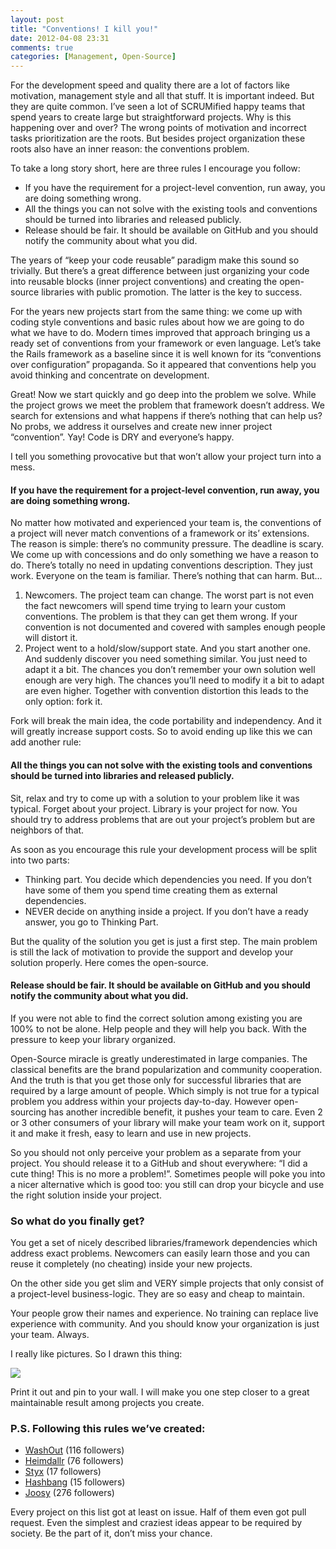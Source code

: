 ```yaml
---
layout: post
title: "Conventions! I kill you!"
date: 2012-04-08 23:31
comments: true
categories: [Management, Open-Source]
---
```


For the development speed and quality there are a lot of factors like motivation, management style and all that stuff. It is important indeed. But they are quite common. I’ve seen a lot of SCRUMified happy teams that spend years to create large but straightforward projects. Why is this happening over and over? The wrong points of motivation and incorrect tasks prioritization are the roots. But besides project organization these roots also have an inner reason: the conventions problem.

To take a long story short, here are three rules I encourage you follow:

* If you have the requirement for a project-level convention, run away, you are doing something wrong.
* All the things you can not solve with the existing tools and conventions should be turned into libraries and released publicly.
* Release should be fair. It should be available on GitHub and you should notify the community about what you did.

The years of “keep your code reusable” paradigm make this sound so trivially. But there’s a great difference between just organizing your code into reusable blocks (inner project conventions) and creating the open-source libraries with public promotion. The latter is the key to success.

<!-- more -->

For the years new projects start from the same thing: we come up with coding style conventions and basic rules about how we are going to do what we have to do. Modern times improved that approach bringing us a ready set of conventions from your framework or even language. Let’s take the Rails framework as a baseline since it is well known for its “conventions over configuration” propaganda. So it appeared that conventions help you avoid thinking and concentrate on development.

Great! Now we start quickly and go deep into the problem we solve. While the project grows we meet the problem that framework doesn’t address. We search for extensions and what happens if there’s nothing that can help us? No probs, we address it ourselves and create new inner project “convention”. Yay! Code is DRY and everyone’s happy.

I tell you something provocative but that won’t allow your project turn into a mess. 

#### If you have the requirement for a project-level convention, run away, you are doing something wrong.

No matter how motivated and experienced your team is, the conventions of a project will never match conventions of a framework or its’ extensions. The reason is simple: there’s no community pressure. The deadline is scary. We come up with concessions and do only something we have a reason to do. There’s totally no need in updating conventions description. They just work. Everyone on the team is familiar. There’s nothing that can harm. But…

1. Newcomers. The project team can change. The worst part is not even the fact newcomers will spend time trying to learn your custom conventions. The problem is that they can get them wrong. If your convention is not documented and covered with samples enough people will distort it.
2. Project went to a hold/slow/support state. And you start another one. And suddenly discover you need something similar. You just need to adapt it a bit. The chances you don’t remember your own solution well enough are very high. The chances you’ll need to modify it a bit to adapt are even higher. Together with convention distortion this leads to the only option: fork it.

Fork will break the main idea, the code portability and independency. And it will greatly increase support costs. So to avoid ending up like this we can add another rule:

#### All the things you can not solve with the existing tools and conventions should be turned into libraries and released publicly.

Sit, relax and try to come up with a solution to your problem like it was typical. Forget about your project. Library is your project for now. You should try to address problems that are out your project’s problem but are neighbors of that.

As soon as you encourage this rule your development process will be split into two parts:

* Thinking part. You decide which dependencies you need. If you don’t have some of them you spend time creating them as external dependencies.
* NEVER decide on anything inside a project. If you don’t have a ready answer, you go to Thinking Part.

But the quality of the solution you get is just a first step. The main problem is still the lack of motivation to provide the support and develop your solution properly. Here comes the open-source.

#### Release should be fair. It should be available on GitHub and you should notify the community about what you did.

If you were not able to find the correct solution among existing you are 100% to not be alone. Help people and they will help you back. With the pressure to keep your library organized. 

Open-Source miracle is greatly underestimated in large companies. The classical benefits are the brand popularization and community cooperation. And the truth is that you get those only for successful libraries that are required by a large amount of people. Which simply is not true for a typical problem you address within your projects day-to-day. However open-sourcing has another incredible benefit, it pushes your team to care. Even 2 or 3 other consumers of your library will make your team work on it, support it and make it fresh, easy to learn and use in new projects.

So you should not only perceive your problem as a separate from your project. You should release it to a GitHub and shout everywhere: “I did a cute thing! This is no more a problem!”. Sometimes people will poke you into a nicer alternative which is good too: you still can drop your bicycle and use the right solution inside your project.

### So what do you finally get?

You get a set of nicely described libraries/framework dependencies which address exact problems. Newcomers can easily learn those and you can reuse it completely (no cheating) inside your new projects.

On the other side you get slim and VERY simple projects that only consist of a project-level business-logic. They are so easy and cheap to maintain.

Your people grow their names and experience. No training can replace live experience with community. And you should know your organization is just your team. Always.

I really like pictures. So I drawn this thing:

![](http://media.tumblr.com/tumblr_m25z70HE9e1r9yc7i.png)

Print it out and pin to your wall. I will make you one step closer to a great maintainable result among projects you create.

### P.S. Following this rules we’ve created:

* [WashOut](https://github.com/inossidabile/wash_out) (116 followers)
* [Heimdallr](https://github.com/roundlake/heimdallr) (76 followers)
* [Styx](https://github.com/inossidabile/styx) (17 followers)
* [Hashbang](https://github.com/inossidabile/hashbang) (15 followers)
* [Joosy](https://github.com/joosy/joosy) (276 followers)

Every project on this list got at least on issue. Half of them even got pull request. Even the simplest and craziest ideas appear to be required by society. Be the part of it, don’t miss your chance.